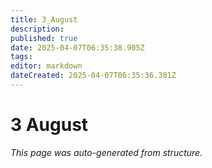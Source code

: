 ```yaml
---
title: 3_August
description: 
published: true
date: 2025-04-07T06:35:38.905Z
tags: 
editor: markdown
dateCreated: 2025-04-07T06:35:36.301Z
---
```


# 3 August

*This page was auto-generated from structure.*